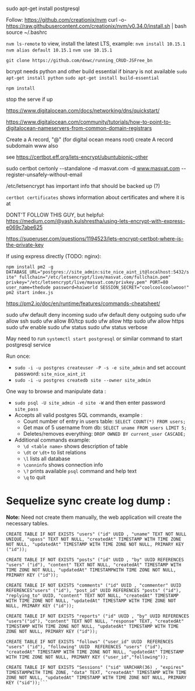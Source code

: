 sudo apt-get install postgresql

Follow: https://github.com/creationix/nvm
curl -o- https://raw.githubusercontent.com/creationix/nvm/v0.34.0/install.sh | bash
source ~/.bashrc

`nvm ls-remote` to view, install the latest LTS, example:
`nvm install 10.15.1`
`nvm alias default 10.15.1`
`nvm use 10.15.1`

`git clone https://github.com/dxwc/running_CRUD-JSFree_bn`

bcrypt needs python and other build essential if binary is not available
`sudo apt-get install python`
`sudo apt-get install build-essential`

`npm install`




stop the serve if up

https://www.digitalocean.com/docs/networking/dns/quickstart/

https://www.digitalocean.com/community/tutorials/how-to-point-to-digitalocean-nameservers-from-common-domain-registrars

Create a A record, "@" (for digital ocean means root)
create A record subdomain www also





see https://certbot.eff.org/lets-encrypt/ubuntubionic-other

sudo certbot certonly --standalone -d masvat.com -d www.masvat.com --register-unsafely-without-email

/etc/letsencrypt has important info that should be backed up (?)

`certbot certificates` shows information about certificates and where it is at

DONT'T FOLLOW THIS GUY, but helpful: https://medium.com/@yash.kulshrestha/using-lets-encrypt-with-express-e069c7abe625

https://superuser.com/questions/1194523/lets-encrypt-certbot-where-is-the-private-key









If using express directly (TODO: nginx):

`npm install pm2 -g`
`DATABASE_URL="postgres://site_admin:site_nice_aint_it@localhost:5432/site" fullchain="/etc/letsencrypt/live/masvat.com/fullchain.pem" privkey="/etc/letsencrypt/live/masvat.com/privkey.pem" PORT=80 user_name=thedude password=haiworld SESSION_SECRET="coolcoolcoolwooo!" pm2 start index.js`

https://pm2.io/doc/en/runtime/features/commands-cheatsheet/

sudo ufw default deny incoming
sudo ufw default deny outgoing
sudo ufw allow ssh
sudo ufw allow 80/tcp
sudo ufw allow http
sudo ufw allow https
sudo ufw enable
sudo ufw status
sudo ufw status verbose

May need to run `systemctl start postgresql` or similar command to start postgresql service

Run once:

+ `sudo -i -u postgres createuser -P -s -e site_admin` and set account password: `site_nice_aint_it`
+ `sudo -i -u postgres createdb site --owner site_admin`

One way to browse and manipulate data :

+ `sudo psql -U site_admin -d site -W` and then enter password `site_pass`
+ Accepts all valid postgres SQL commands, example :
    + Count number of entry in users table: `SELECT COUNT(*) FROM users;`
    + Get max of 5 username from db: `SELECT uname FROM users LIMIT 5;`
    + Deletes/removes everything: `DROP OWNED BY current_user CASCADE;`
+ Additional commands example:
    + `\d <table name>` shows description of table
    + `\dt` or `\dt+` to list relations
    + `\l` lists all database
    + `\conninfo` shows connection info
    + `\?` prints available `psql` command and help text
    + `\q` to quit

# Sequelize sync create log dump :

__Note:__ Need not create them manually, the web application will create the necessary
tables.

```
CREATE TABLE IF NOT EXISTS "users" ("id" UUID , "uname" TEXT NOT NULL UNIQUE, "upass" TEXT NOT NULL, "createdAt" TIMESTAMP WITH TIME ZONE NOT NULL, "updatedAt" TIMESTAMP WITH TIME ZONE NOT NULL, PRIMARY KEY ("id"));

CREATE TABLE IF NOT EXISTS "posts" ("id" UUID , "by" UUID REFERENCES "users" ("id"), "content" TEXT NOT NULL, "createdAt" TIMESTAMP WITH TIME ZONE NOT NULL, "updatedAt" TIMESTAMPWITH TIME ZONE NOT NULL, PRIMARY KEY ("id"));

CREATE TABLE IF NOT EXISTS "comments" ("id" UUID , "commenter" UUID REFERENCES"users" ("id"), "post_id" UUID REFERENCES "posts" ("id"), "replying_to" UUID, "content" TEXT NOT NULL, "createdAt" TIMESTAMP WITH TIME ZONE NOT NULL, "updatedAt" TIMESTAMP WITH TIME ZONE NOT NULL, PRIMARY KEY ("id"));

CREATE TABLE IF NOT EXISTS "reports" ("id" UUID , "by" UUID REFERENCES "users"("id"), "content" TEXT NOT NULL, "response" TEXT, "createdAt" TIMESTAMP WITH TIME ZONE NOT NULL, "updatedAt" TIMESTAMP WITH TIME ZONE NOT NULL, PRIMARY KEY ("id"));

CREATE TABLE IF NOT EXISTS "follows" ("user_id" UUID  REFERENCES "users" ("id"), "following" UUID  REFERENCES "users" ("id"), "createdAt" TIMESTAMP WITH TIME ZONE NOT NULL, "updatedAt" TIMESTAMP WITH TIME ZONE NOT NULL, PRIMARY KEY ("user_id","following"));

CREATE TABLE IF NOT EXISTS "Sessions" ("sid" VARCHAR(36) , "expires" TIMESTAMPWITH TIME ZONE, "data" TEXT, "createdAt" TIMESTAMP WITH TIME ZONE NOT NULL, "updatedAt" TIMESTAMP WITH TIME ZONE NOT NULL, PRIMARY KEY ("sid"));```